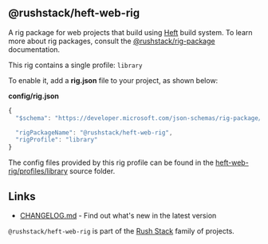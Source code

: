 ## @rushstack/heft-web-rig

A rig package for web projects that build using [Heft](https://www.npmjs.com/package/@rushstack/heft)
build system.  To learn more about rig packages, consult the
[@rushstack/rig-package](https://www.npmjs.com/package/@rushstack/rig-package) documentation.

This rig contains a single profile: `library`

To enable it, add a **rig.json** file to your project, as shown below:

**config/rig.json**
```js
{
  "$schema": "https://developer.microsoft.com/json-schemas/rig-package/rig.schema.json",

  "rigPackageName": "@rushstack/heft-web-rig",
  "rigProfile": "library"
}
```

The config files provided by this rig profile can be found in the [heft-web-rig/profiles/library](
https://github.com/microsoft/rushstack/tree/master/rigs/heft-web-rig/profiles/library) source folder.


## Links

- [CHANGELOG.md](
  https://github.com/microsoft/rushstack/blob/master/rigs/heft-web-rig/CHANGELOG.md) - Find
  out what's new in the latest version

`@rushstack/heft-web-rig` is part of the [Rush Stack](https://rushstack.io/) family of projects.
